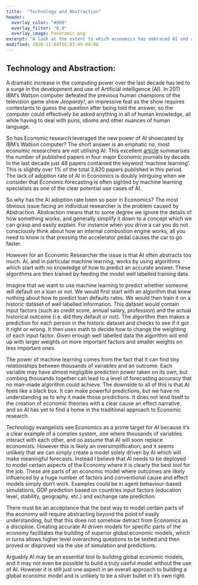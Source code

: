 ```yaml
---
title:  "Technology and Abstraction"
header:
  overlay_color: "#000"
  overlay_filter: "0.0"
  overlay_image: Panoramic.png
excerpt: "A look at the extent to which economics has embraced AI and a discussion of how best to utilise machine learning in Economic research"
modified: 2020-11-04T16:03:49-04:00
---
```

## Technology and Abstraction:

A dramatic increase in the computing power over the last decade has led to a surge in the development and use of Artificial intelligence (AI). In 2011 IBM’s Watson computer defeated the previous human champions of the television game show <em>Jeopardy!</em>, an impressive feat as the show requires contestants to guess the question after being told the answer, so the computer could effectively be asked anything in all of human knowledge, all while having to deal with puns, idioms and other nuances of human language. 

So has Economic research leveraged the new power of AI showcased by IBM’s Watson computer? The short answer is an emphatic no, most economic researchers are not utilising AI. This excellent <a href="https://towardsdatascience.com/use-of-machine-learning-in-economic-research-what-the-literature-tells-us-28b473f26043">article</a> summarises the number of published papers in four major Economic journals by decade. In the last decade just 48 papers contained the keyword ‘machine learning’. This is slightly over 1% of the total 3,820 papers published in this period. The lack of adoption rate of AI in Economics is doubly intriguing when we consider that Economic forecasting is often sighted by machine learning specialists as one of the clear potential use cases of AI. 

So why has the AI adoption rate been so poor in Economics? The most obvious issue facing an individual researcher is the problem caused by Abstraction. Abstraction means that to some degree we ignore the details of how something works, and generally simplify it down to a concept which we can grasp and easily explain. For instance when you drive a car you do not consciously think about how an internal combustion engine works, all you need to know is that pressing the accelerator pedal causes the car to go faster.

However for an Economic Researcher the issue is that AI often abstracts too much. AI, and in particular machine learning, works by using algorithms which start with no knowledge of how to predict an accurate answer. These algorithms are then trained by feeding the model well labelled training data. 

Imagine that we want to use machine learning to predict whether someone will default on a loan or not. We would first start with an algorithm that knew nothing about how to predict loan defaults rates. We would then train it on a historic dataset of well labelled information. This dataset would contain input factors (such as credit score, annual salary, profession) and the actual historical outcome (i.e. did they default or not). The algorithm then makes a prediction for each person in the historic dataset and checks to see if it got it right or wrong. It then uses math to decide how to change the weighting of each input factor. Given enough well labelled data the algorithm will end up with larger weights on more important factors and smaller weights on less important ones.

The power of machine learning comes from the fact that it can find tiny relationships between thousands of variables and an outcome. Each variable may have almost negligible prediction power taken on its own, but combing thousands together can lead to a level of forecasting accuracy that no man-made algorithm could achieve.
The downside to all of this is that AI feels like a black box. It can make powerful predictions, but we have no understanding as to why it made those predictions. It does not lend itself to the creation of economic theories with a clear cause an effect narrative, and so AI has yet to find a home in the traditional approach to Economic research.   

Technology evangelists see Economics as a prime target for AI because it’s a clear example of a complex system, one where thousands of variables interact with each other, and so assume that AI will soon replace economists. However this is likely an oversimplification, and it seems unlikely that we can simply create a model solely driven by AI which will make meaningful forecasts. Instead I believe that AI needs to be deployed to model certain aspects of the Economy where it is clearly the best tool for the job. These are parts of an economic model where outcomes are likely influenced by a huge number of factors and conventional cause and effect models simply don’t work. Examples could be in agent behaviour-based simulations, GDP prediction based on countries input factors (education level, stability, geography, etc.) and exchange rate prediction.

There must be an acceptance that the best way to model certain parts of the economy will require abstracting beyond the point of easily understanding, but that this does not somehow detract from Economics as a discipline. Creating accurate AI driven models for specific parts of the economy facilitates the building of superior global economic models, which in turns allows higher level overarching questions to be tested and then proved or disproved via the use of simulation and predictions. 

Arguably AI may be an essential tool to building global economic models, and it may not even be possible to build a truly useful model without the use of AI. However it is still just one aspect in an overall approach to building a global economic model and is unlikely to be a silver bullet in it’s own right.   

